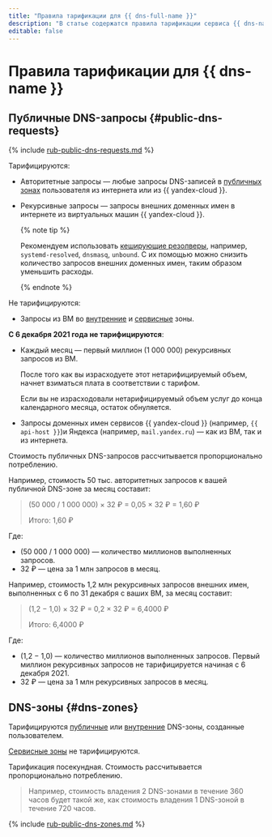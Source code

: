 ```yaml
---
title: "Правила тарификации для {{ dns-full-name }}"
description: "В статье содержатся правила тарификации сервиса {{ dns-name }}."
editable: false
---
```


# Правила тарификации для {{ dns-name }}


## Публичные DNS-запросы {#public-dns-requests}



{% include [rub-public-dns-requests.md](../_pricing/dns/rub-public-dns-requests.md) %}






Тарифицируются:
* Авторитетные запросы — любые запросы DNS-записей в [публичных зонах](concepts/dns-zone.md#public-zones) пользователя из интернета или из {{ yandex-cloud }}.
* Рекурсивные запросы — запросы внешних доменных имен в интернете из виртуальных машин {{ yandex-cloud }}.

  {% note tip %}

  Рекомендуем использовать [кеширующие резолверы](tutorials/local-dns-cache.md), например, `systemd-resolved`, `dnsmasq`, `unbound`. С их помощью можно снизить количество запросов внешних доменных имен, таким образом уменьшить расходы.

  {% endnote %}

Не тарифицируются:
* Запросы из ВМ во [внутренние](concepts/dns-zone.md#private-zones) и [сервисные](concepts/dns-zone.md#service-zones) зоны.

**С 6 декабря 2021 года не тарифицируются**:
* Каждый месяц — первый миллион (1 000 000) рекурсивных запросов из ВМ.

  После того как вы израсходуете этот нетарифицируемый объем, начнет взиматься плата в соответствии с тарифом.

  Если вы не израсходовали нетарифицируемый объем услуг до конца календарного месяца, остаток обнуляется.
* Запросы доменных имен сервисов {{ yandex-cloud }} (например, `{{ api-host }}`)и Яндекса (например, `mail.yandex.ru`) — как из ВМ, так и из интернета.

Стоимость публичных DNS-запросов рассчитывается пропорционально потреблению.

Например, стоимость 50 тыс. авторитетных запросов к вашей публичной DNS-зоне за месяц составит:


> (50 000 / 1 000 000) × 32 ₽ = 0,05 × 32 ₽ = 1,60 ₽
> 
> 
> 
> Итого: 1,60 ₽



Где:

* (50 000 / 1 000 000) — количество миллионов выполненных запросов.
* 32 ₽ — цена за 1 млн запросов в месяц.

Например, стоимость 1,2 млн рекурсивных запросов внешних имен, выполненных с 6 по 31 декабря с ваших ВМ, за месяц составит:


> (1,2 − 1,0) × 32 ₽ = 0,2 × 32 ₽ = 6,4000 ₽
> 
> 
> 
> Итого: 6,4000 ₽



Где:

* (1,2 − 1,0) — количество миллионов выполненных запросов. Первый миллион рекурсивных запросов не тарифицируется начиная с 6 декабря 2021.
* 32 ₽ — цена за 1 млн рекурсивных запросов в месяц.

## DNS-зоны {#dns-zones}

Тарифицируются [публичные](concepts/dns-zone.md#public-zones) или [внутренние](concepts/dns-zone.md#private-zones) DNS-зоны, созданные пользователем.

[Сервисные зоны](concepts/dns-zone.md#service-zones) не тарифицируются.

Тарификация посекундная. Стоимость рассчитывается пропорционально потреблению.


> Например, стоимость владения 2 DNS-зонами в течение 360 часов будет такой же, как стоимость владения 1 DNS-зоной в течение 720 часов.




{% include [rub-public-dns-zones.md](../_pricing/dns/rub-dns-zones.md) %}





